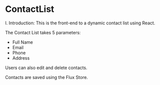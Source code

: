 # ContactList
I. Introduction: 
This is the front-end to a dynamic contact list using React.

The Contact List takes 5 parameters: 
- Full Name
- Email
- Phone
- Address


Users can also edit and delete contacts. 

Contacts are saved using the Flux Store.